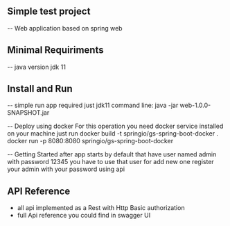 ## Simple test project

-- Web application based on spring web

## Minimal Requiriments
-- java version jdk 11 

## Install and Run
-- simple run app required just jdk11
command line:
java -jar web-1.0.0-SNAPSHOT.jar

-- Deploy using docker
For this operation you need docker service installed on your machine
just run 
docker build -t springio/gs-spring-boot-docker .
docker run -p 8080:8080 springio/gs-spring-boot-docker

-- Getting Started
after app starts by default that have user named admin with password 12345 you have to use that user for add new one
register your admin with your password using api

## API Reference

- all api implemented as a Rest with Http Basic authorization
- full Api reference you could find in swagger UI